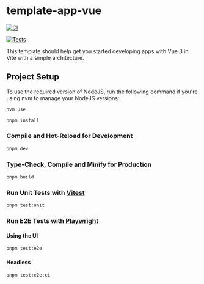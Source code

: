 # template-app-vue

[![CI](https://github.com/antoniogiroz/template-app-vue/actions/workflows/ci.yml/badge.svg)](https://github.com/antoniogiroz/template-app-vue/actions/workflows/ci.yml)

[![Tests](https://github.com/antoniogiroz/template-app-vue/actions/workflows/tests.yml/badge.svg)](https://github.com/antoniogiroz/template-app-vue/actions/workflows/tests.yml)

This template should help get you started developing apps with Vue 3 in Vite with a simple architecture.

## Project Setup

To use the required version of NodeJS, run the following command if you're using nvm to manage your NodeJS versions:

```sh
nvm use
```

```sh
pnpm install
```

### Compile and Hot-Reload for Development

```sh
pnpm dev
```

### Type-Check, Compile and Minify for Production

```sh
pnpm build
```

### Run Unit Tests with [Vitest](https://vitest.dev/)

```sh
pnpm test:unit
```

### Run E2E Tests with [Playwright](https://playwright.dev/)

#### Using the UI

```sh
pnpm test:e2e
```
#### Headless

```sh
pnpm test:e2e:ci
```
